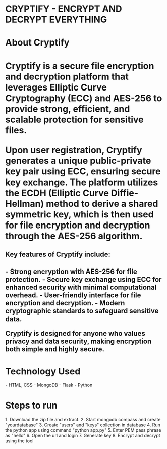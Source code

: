 <h1>CRYPTIFY - ENCRYPT AND DECRYPT EVERYTHING<h1>

<h1>About Cryptify<h1>
<p>Cryptify is a secure file encryption and decryption platform that leverages Elliptic Curve Cryptography (ECC) and AES-256 to provide strong, efficient, and scalable protection for sensitive files.</p>

<p>Upon user registration, Cryptify generates a unique public-private key pair using ECC, ensuring secure key exchange. The platform utilizes the ECDH (Elliptic Curve Diffie-Hellman) method to derive a shared symmetric key, which is then used for file encryption and decryption through the AES-256 algorithm.</p>

<h2>Key features of Cryptify include:<h2>
- Strong encryption with AES-256 for file protection.
- Secure key exchange using ECC for enhanced security with minimal computational overhead.
- User-friendly interface for file encryption and decryption.
- Modern cryptographic standards to safeguard sensitive data.
  
Cryptify is designed for anyone who values privacy and data security, making encryption both simple and highly secure.

<h1>Technology Used</h1>
- HTML, CSS
- MongoDB
- Flask
- Python

<h1>Steps to run</h1>
1. Download the zip file and extract.
2. Start mongodb compass and create "yourdatabase"
3. Create "users" and "keys" collection in database
4. Run the python app using command "python app.py"
5. Enter PEM pass phrase as "hello"
6. Open the url and login
7. Generate key
8. Encrypt and decrypt using the tool
